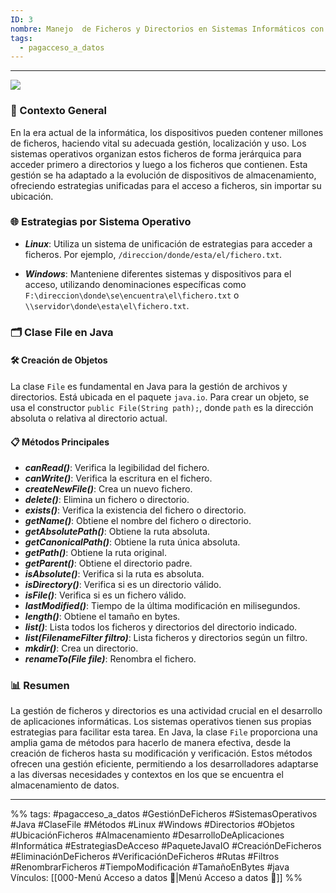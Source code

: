 ```yaml
---
ID: 3
nombre: Manejo  de Ficheros y Directorios en Sistemas Informáticos con Java
tags:
  - pagacceso_a_datos
---
```

___
[![](https://mermaid.ink/img/pako:eNp9U8tu2zAQ_BWCJxkwDPkd61bYadCijoO4QIDCl424tplQpEBSiV0jH5Njz_0E_1hXtl5Ggt60s6PZ2eXugcdGII94IrVIIF1pxqwxPgjmoPHJMIHsq4y3aI1jezaTFmNvrKQINVtK5zEBx77ptbHJ8d3LmDKx0ew7vECrlcsxFkyN9rjzht2gRguqwBm7tsAg9hmovJACJmshKEk36Lw8_tU5ZV14qQSct-BxI8lEpiWlQUCRDZrJ1NjSLlukZMLLF1P5-CF1tisDVhGpYCEa5wZKwgPNyry6mj-Ta7RIPTrmipGck62pApdPUGE-r3woQflbMLV41s3rLB6f0BtXOQrmxz_eCJrmnZU6likorLOMxaDvEcQF8GClxwZC-h5v8TUvX8MCFTZpuCPLjWY26G8hwQvgy6MzKvN4B357kZiCNprmoz5kPgHyEdWQdKVqEys3bN8ELxugkfq5EfQu2Ohfod40Kyrq6jKiLSQhb00NJ89C2jokg9T5z4IQ3KPLEtSt_y0iHYWoj-KztSTyclEmPu4Db_MEbQJS0BUect6K-y3SA_CIPgXY5xVf6TfiQebNcq9jHnmbYZtnqaAiMwkbCwmP1qBchV4LSZYqEE_h_Hzrp5Nv8xT0L2OSUo1CHh34jkfDsNO_moRhfzzsj0a9brfN9zzqhr1Ovz8eDMLBJBz3eqPRW5v_Pgl0OyEho8lwMhh0r-i_8ds_Kepbxg?type=png)](https://mermaid.live/edit#pako:eNp9U8tu2zAQ_BWCJxkwDPkd61bYadCijoO4QIDCl424tplQpEBSiV0jH5Njz_0E_1hXtl5Ggt60s6PZ2eXugcdGII94IrVIIF1pxqwxPgjmoPHJMIHsq4y3aI1jezaTFmNvrKQINVtK5zEBx77ptbHJ8d3LmDKx0ew7vECrlcsxFkyN9rjzht2gRguqwBm7tsAg9hmovJACJmshKEk36Lw8_tU5ZV14qQSct-BxI8lEpiWlQUCRDZrJ1NjSLlukZMLLF1P5-CF1tisDVhGpYCEa5wZKwgPNyry6mj-Ta7RIPTrmipGck62pApdPUGE-r3woQflbMLV41s3rLB6f0BtXOQrmxz_eCJrmnZU6likorLOMxaDvEcQF8GClxwZC-h5v8TUvX8MCFTZpuCPLjWY26G8hwQvgy6MzKvN4B357kZiCNprmoz5kPgHyEdWQdKVqEys3bN8ELxugkfq5EfQu2Ohfod40Kyrq6jKiLSQhb00NJ89C2jokg9T5z4IQ3KPLEtSt_y0iHYWoj-KztSTyclEmPu4Db_MEbQJS0BUect6K-y3SA_CIPgXY5xVf6TfiQebNcq9jHnmbYZtnqaAiMwkbCwmP1qBchV4LSZYqEE_h_Hzrp5Nv8xT0L2OSUo1CHh34jkfDsNO_moRhfzzsj0a9brfN9zzqhr1Ovz8eDMLBJBz3eqPRW5v_Pgl0OyEho8lwMhh0r-i_8ds_Kepbxg)
### 📑 Contexto General

En la era actual de la informática, los dispositivos pueden contener millones de ficheros, haciendo vital su adecuada gestión, localización y uso. Los sistemas operativos organizan estos ficheros de forma jerárquica para acceder primero a directorios y luego a los ficheros que contienen. Esta gestión se ha adaptado a la evolución de dispositivos de almacenamiento, ofreciendo estrategias unificadas para el acceso a ficheros, sin importar su ubicación.

### 🌐 Estrategias por Sistema Operativo

* ***Linux***: Utiliza un sistema de unificación de estrategias para acceder a ficheros. Por ejemplo, `/direccion/donde/esta/el/fichero.txt`.
  
* ***Windows***: Manteniene diferentes sistemas y dispositivos para el acceso, utilizando denominaciones específicas como `F:\direccion\donde\se\encuentra\el\fichero.txt` o `\\servidor\donde\esta\el\fichero.txt`.

### 🗂️ Clase File en Java

#### 🛠️ Creación de Objetos
La clase `File` es fundamental en Java para la gestión de archivos y directorios. Está ubicada en el paquete `java.io`. Para crear un objeto, se usa el constructor `public File(String path);`, donde `path` es la dirección absoluta o relativa al directorio actual.

#### 📋 Métodos Principales
* ***canRead()***: Verifica la legibilidad del fichero.
* ***canWrite()***: Verifica la escritura en el fichero.
* ***createNewFile()***: Crea un nuevo fichero.
* ***delete()***: Elimina un fichero o directorio.
* ***exists()***: Verifica la existencia del fichero o directorio.
* ***getName()***: Obtiene el nombre del fichero o directorio.
* ***getAbsolutePath()***: Obtiene la ruta absoluta.
* ***getCanonicalPath()***: Obtiene la ruta única absoluta.
* ***getPath()***: Obtiene la ruta original.
* ***getParent()***: Obtiene el directorio padre.
* ***isAbsolute()***: Verifica si la ruta es absoluta.
* ***isDirectory()***: Verifica si es un directorio válido.
* ***isFile()***: Verifica si es un fichero válido.
* ***lastModified()***: Tiempo de la última modificación en milisegundos.
* ***length()***: Obtiene el tamaño en bytes.
* ***list()***: Lista todos los ficheros y directorios del directorio indicado.
* ***list(FilenameFilter filtro)***: Lista ficheros y directorios según un filtro.
* ***mkdir()***: Crea un directorio.
* ***renameTo(File file)***: Renombra el fichero.

### 📊 Resumen

La gestión de ficheros y directorios es una actividad crucial en el desarrollo de aplicaciones informáticas. Los sistemas operativos tienen sus propias estrategias para facilitar esta tarea. En Java, la clase `File` proporciona una amplia gama de métodos para hacerlo de manera efectiva, desde la creación de ficheros hasta su modificación y verificación. Estos métodos ofrecen una gestión eficiente, permitiendo a los desarrolladores adaptarse a las diversas necesidades y contextos en los que se encuentra el almacenamiento de datos.

___
%%
tags: #pagacceso_a_datos  #GestiónDeFicheros #SistemasOperativos #Java #ClaseFile #Métodos #Linux #Windows #Directorios #Objetos #UbicaciónFicheros #Almacenamiento #DesarrolloDeAplicaciones #Informática #EstrategiasDeAcceso #PaqueteJavaIO #CreaciónDeFicheros #EliminaciónDeFicheros #VerificaciónDeFicheros #Rutas #Filtros #RenombrarFicheros #TiempoModificación #TamañoEnBytes #java
Vínculos:  [[000-Menú Acceso a datos 📃|Menú Acceso a datos 📃]]
%%